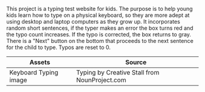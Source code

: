 This project is a typing test website for kids. The purpose is to help young kids learn how to type on a physical keyboard, so they are more adept at using desktop and laptop computers as they grow up. It incorporates random short sentences, if the typer makes an error the box turns red and the typo count increases. If the typo is corrected, the box returns to gray. There is a "Next" button on the bottom that proceeds to the next sentence for the child to type. Typos are reset to 0.

| Assets | Source |
|--------|--------|
| Keyboard Typing image | Typing by Creative Stall from NounProject.com |